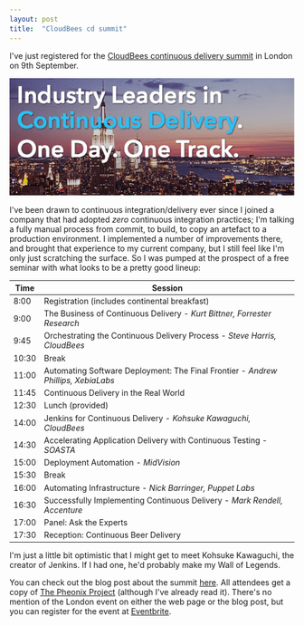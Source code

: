```yaml
---
layout: post
title:  "CloudBees cd summit"
---
```


I've just registered for the [CloudBees continuous delivery summit](http://www.cloudbees.com/cdsummit) in London on 9th September.

![CD Summit](/assets/img/2014-08-11-CD-Summit.png)

I've been drawn to continuous integration/delivery ever since I joined a company that had adopted *zero* continuous integration practices; I'm talking a fully manual process from commit, to build, to copy an artefact to a production environment. I implemented a number of improvements there, and brought that experience to my current company, but I still feel like I'm only just scratching the surface. So I was pumped at the prospect of a free seminar with what looks to be a pretty good lineup:

| Time  | Session                                                                            |
| ----- | ---------------------------------------------------------------------------------- |
| 8:00	|  Registration (includes continental breakfast)                                     |
| 9:00	|  The Business of Continuous Delivery - *Kurt Bittner, Forrester Research*          |
| 9:45	|  Orchestrating the Continuous Delivery Process - *Steve Harris, CloudBees*         |
| 10:30	|  Break                                                                             |
| 11:00	|  Automating Software Deployment: The Final Frontier - *Andrew Phillips, XebiaLabs* |
| 11:45	|  Continuous Delivery in the Real World                                             |
| 12:30	|  Lunch (provided)                                                                  |
| 14:00	|  Jenkins for Continuous Delivery - *Kohsuke Kawaguchi, CloudBees*                  |
| 14:30	|  Accelerating Application Delivery with Continuous Testing - *SOASTA*              |
| 15:00	|  Deployment Automation - *MidVision*                                               |
| 15:30	|  Break                                                                             |
| 16:00	|  Automating Infrastructure - *Nick Barringer, Puppet Labs*                         |
| 16:30	|  Successfully Implementing Continuous Delivery - *Mark Rendell, Accenture*         |
| 17:00	|  Panel: Ask the Experts                                                            |
| 17:30	|  Reception: Continuous Beer Delivery                                               |

I'm just a little bit optimistic that I might get to meet Kohsuke Kawaguchi, the creator of Jenkins. If I had one, he'd probably make my Wall of Legends.

You can check out the blog post about the summit [here](http://blog.cloudbees.com/2014/06/cd-summit-learn-from-continuous.html). All attendees get a copy of [The Pheonix Project](http://www.amazon.co.uk/The-Phoenix-Project-Helping-Business-ebook/dp/B00AZRBLHO) (although I've already read it). There's no mention of the London event on either the web page or the blog post, but you can register for the event at [Eventbrite](https://www.eventbrite.com/e/how-to-accelerate-innovation-with-continuous-delivery-london-tickets-12229265061).
